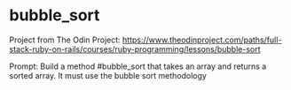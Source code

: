 # bubble_sort
Project from The Odin Project: https://www.theodinproject.com/paths/full-stack-ruby-on-rails/courses/ruby-programming/lessons/bubble-sort

Prompt: Build a method #bubble_sort that takes an array and returns a sorted array. It must use the bubble sort methodology 

